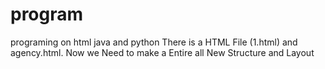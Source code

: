 # program
programing on html java and python
There is a HTML File (1.html) and agency.html.
Now we Need to make a Entire all New Structure and Layout
